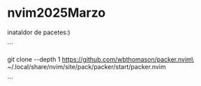 # nvim2025Marzo

inataldor de pacetes:)


´´´

git clone --depth 1 https://github.com/wbthomason/packer.nvim\
 ~/.local/share/nvim/site/pack/packer/start/packer.nvim

´´´
